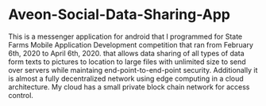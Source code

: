 # Aveon-Social-Data-Sharing-App
This is a messenger application for android that I programmed for State Farms Mobile Application Development competition that ran from February 6th, 2020 to April 6th, 2020. that allows data sharing of all types of data form texts to pictures to location to large files with unlimited size to send over servers while maintaing end-point-to-end-point security. Additionally it is almost a fully decentralized network using edge computing in a cloud architecture. My cloud has a small private block chain network for access control.
